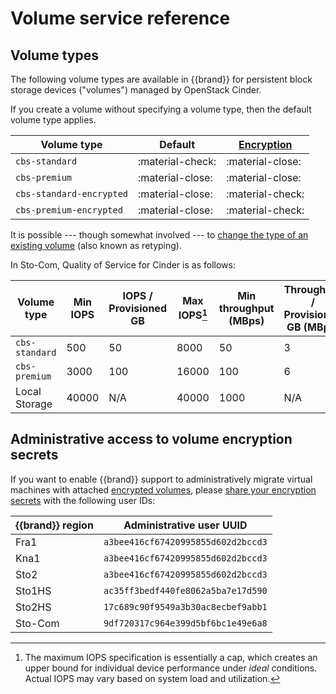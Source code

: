# Volume service reference

## Volume types

The following volume types are available in {{brand}} for persistent block storage devices ("volumes") managed by OpenStack Cinder.

If you create a volume without specifying a volume type, then the default volume type applies.

| Volume type              | Default          | [Encryption](../../howto/openstack/cinder/encrypted-volumes.md) |
| -----------              | -------          | ------------                                                    |
| `cbs-standard`           | :material-check: | :material-close:                                                |
| `cbs-premium`            | :material-close: | :material-close:                                                |
| `cbs-standard-encrypted` | :material-close: | :material-check:                                                |
| `cbs-premium-encrypted`  | :material-close: | :material-check:                                                |

It is possible --- though somewhat involved --- to [change the type of an existing volume](../../howto/openstack/cinder/retype-volumes.md) (also known as retyping).

In Sto-Com, Quality of Service for Cinder is as follows:

| Volume type    | Min IOPS | IOPS / Provisioned GB | Max IOPS[^iops] | Min throughput (MBps) | Throughput / Provisioned GB (MBps) | Max throughput (MBps) |
| -----------    | -------- | --------------------- | --------------- | --------------------- | ---------------------------------- | --------------------- |
| `cbs-standard` | 500      | 50                    | 8000            | 50                    | 3                                  | 500                   |
| `cbs-premium`  | 3000     | 100                   | 16000           | 100                   | 6                                  | 1000                  |
| Local Storage  | 40000    | N/A                   | 40000           | 1000                  | N/A                                | 1000                  |

[^iops]: The maximum IOPS specification is essentially a cap, which creates an upper bound for individual device performance under *ideal* conditions. Actual IOPS may vary based on system load and utilization.

## Administrative access to volume encryption secrets

If you want to enable {{brand}} support to administratively migrate virtual machines with attached [encrypted volumes](../../howto/openstack/cinder/encrypted-volumes.md), please [share your encryption secrets](../../howto/openstack/barbican/share-secret.md) with the following user IDs:

| {{brand}} region | Administrative user UUID           |
| ---------------- | ---------------------------------  |
| Fra1             | `a3bee416cf67420995855d602d2bccd3` |
| Kna1             | `a3bee416cf67420995855d602d2bccd3` |
| Sto2             | `a3bee416cf67420995855d602d2bccd3` |
| Sto1HS           | `ac35ff3bedf440fe8062a5ba7e17d590` |
| Sto2HS           | `17c689c90f9549a3b30ac8ecbef9abb1` |
| Sto-Com          | `9df720317c964e399d5bf6bc1e49e6a8` |
